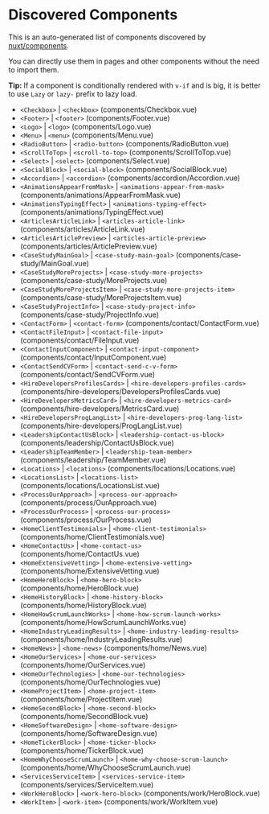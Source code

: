 # Discovered Components

This is an auto-generated list of components discovered by [nuxt/components](https://github.com/nuxt/components).

You can directly use them in pages and other components without the need to import them.

**Tip:** If a component is conditionally rendered with `v-if` and is big, it is better to use `Lazy` or `lazy-` prefix to lazy load.

- `<Checkbox>` | `<checkbox>` (components/Checkbox.vue)
- `<Footer>` | `<footer>` (components/Footer.vue)
- `<Logo>` | `<logo>` (components/Logo.vue)
- `<Menu>` | `<menu>` (components/Menu.vue)
- `<RadioButton>` | `<radio-button>` (components/RadioButton.vue)
- `<ScrollToTop>` | `<scroll-to-top>` (components/ScrollToTop.vue)
- `<Select>` | `<select>` (components/Select.vue)
- `<SocialBlock>` | `<social-block>` (components/SocialBlock.vue)
- `<Accordion>` | `<accordion>` (components/accordion/Accordion.vue)
- `<AnimationsAppearFromMask>` | `<animations-appear-from-mask>` (components/animations/AppearFromMask.vue)
- `<AnimationsTypingEffect>` | `<animations-typing-effect>` (components/animations/TypingEffect.vue)
- `<ArticlesArticleLink>` | `<articles-article-link>` (components/articles/ArticleLink.vue)
- `<ArticlesArticlePreview>` | `<articles-article-preview>` (components/articles/ArticlePreview.vue)
- `<CaseStudyMainGoal>` | `<case-study-main-goal>` (components/case-study/MainGoal.vue)
- `<CaseStudyMoreProjects>` | `<case-study-more-projects>` (components/case-study/MoreProjects.vue)
- `<CaseStudyMoreProjectsItem>` | `<case-study-more-projects-item>` (components/case-study/MoreProjectsItem.vue)
- `<CaseStudyProjectInfo>` | `<case-study-project-info>` (components/case-study/ProjectInfo.vue)
- `<ContactForm>` | `<contact-form>` (components/contact/ContactForm.vue)
- `<ContactFileInput>` | `<contact-file-input>` (components/contact/FileInput.vue)
- `<ContactInputComponent>` | `<contact-input-component>` (components/contact/InputComponent.vue)
- `<ContactSendCVForm>` | `<contact-send-c-v-form>` (components/contact/SendCVForm.vue)
- `<HireDevelopersProfilesCards>` | `<hire-developers-profiles-cards>` (components/hire-developers/DevelopersProfilesCards.vue)
- `<HireDevelopersMetricsCard>` | `<hire-developers-metrics-card>` (components/hire-developers/MetricsCard.vue)
- `<HireDevelopersProgLangList>` | `<hire-developers-prog-lang-list>` (components/hire-developers/ProgLangList.vue)
- `<LeadershipContactUsBlock>` | `<leadership-contact-us-block>` (components/leadership/ContactUsBlock.vue)
- `<LeadershipTeamMember>` | `<leadership-team-member>` (components/leadership/TeamMember.vue)
- `<Locations>` | `<locations>` (components/locations/Locations.vue)
- `<LocationsList>` | `<locations-list>` (components/locations/LocationsList.vue)
- `<ProcessOurApproach>` | `<process-our-approach>` (components/process/OurApproach.vue)
- `<ProcessOurProcess>` | `<process-our-process>` (components/process/OurProcess.vue)
- `<HomeClientTestimonials>` | `<home-client-testimonials>` (components/home/ClientTestimonials.vue)
- `<HomeContactUs>` | `<home-contact-us>` (components/home/ContactUs.vue)
- `<HomeExtensiveVetting>` | `<home-extensive-vetting>` (components/home/ExtensiveVetting.vue)
- `<HomeHeroBlock>` | `<home-hero-block>` (components/home/HeroBlock.vue)
- `<HomeHistoryBlock>` | `<home-history-block>` (components/home/HistoryBlock.vue)
- `<HomeHowScrumLaunchWorks>` | `<home-how-scrum-launch-works>` (components/home/HowScrumLaunchWorks.vue)
- `<HomeIndustryLeadingResults>` | `<home-industry-leading-results>` (components/home/IndustryLeadingResults.vue)
- `<HomeNews>` | `<home-news>` (components/home/News.vue)
- `<HomeOurServices>` | `<home-our-services>` (components/home/OurServices.vue)
- `<HomeOurTechnologies>` | `<home-our-technologies>` (components/home/OurTechnologies.vue)
- `<HomeProjectItem>` | `<home-project-item>` (components/home/ProjectItem.vue)
- `<HomeSecondBlock>` | `<home-second-block>` (components/home/SecondBlock.vue)
- `<HomeSoftwareDesign>` | `<home-software-design>` (components/home/SoftwareDesign.vue)
- `<HomeTickerBlock>` | `<home-ticker-block>` (components/home/TickerBlock.vue)
- `<HomeWhyChooseScrumLaunch>` | `<home-why-choose-scrum-launch>` (components/home/WhyChooseScrumLaunch.vue)
- `<ServicesServiceItem>` | `<services-service-item>` (components/services/ServiceItem.vue)
- `<WorkHeroBlock>` | `<work-hero-block>` (components/work/HeroBlock.vue)
- `<WorkItem>` | `<work-item>` (components/work/WorkItem.vue)
